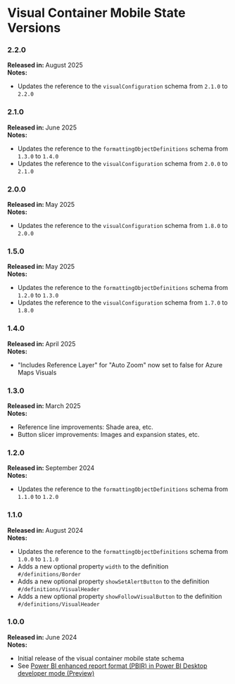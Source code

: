 # Visual Container Mobile State Versions

### 2.2.0

<b>Released in: </b> August 2025 <br />
<b>Notes: </b> 
- Updates the reference to the `visualConfiguration` schema from `2.1.0` to `2.2.0`

### 2.1.0

<b>Released in: </b> June 2025 <br />
<b>Notes: </b>
- Updates the reference to the `formattingObjectDefinitions` schema from `1.3.0` to `1.4.0`
- Updates the reference to the `visualConfiguration` schema from `2.0.0` to `2.1.0`

### 2.0.0

<b>Released in: </b> May 2025 <br />
<b>Notes: </b>
- Updates the reference to the `visualConfiguration` schema from `1.8.0` to `2.0.0`

### 1.5.0

<b>Released in: </b> May 2025 <br />
<b>Notes: </b>
- Updates the reference to the `formattingObjectDefinitions` schema from `1.2.0` to `1.3.0`
- Updates the reference to the `visualConfiguration` schema from `1.7.0` to `1.8.0`

### 1.4.0

<b>Released in: </b> April 2025 <br />
<b>Notes: </b>
- "Includes Reference Layer" for "Auto Zoom" now set to false for Azure Maps Visuals

### 1.3.0

<b>Released in: </b> March 2025 <br />
<b>Notes: </b> 
- Reference line improvements: Shade area, etc.
- Button slicer improvements: Images and expansion states, etc.

### 1.2.0

<b>Released in: </b> September 2024 <br />
<b>Notes: </b> 
- Updates the reference to the `formattingObjectDefinitions` schema from `1.1.0` to `1.2.0`

### 1.1.0

<b>Released in: </b> August 2024 <br />
<b>Notes: </b> 
- Updates the reference to the `formattingObjectDefinitions` schema from `1.0.0` to `1.1.0`
- Adds a new optional property `width` to the definition `#/definitions/Border`
- Adds a new optional property `showSetAlertButton` to the definition `#/definitions/VisualHeader`
- Adds a new optional property `showFollowVisualButton` to the definition `#/definitions/VisualHeader`

### 1.0.0

<b>Released in: </b> June 2024 <br />
<b>Notes: </b> 
- Initial release of the visual container mobile state schema
- See [Power BI enhanced report format (PBIR) in Power BI Desktop developer mode (Preview)](https://powerbi.microsoft.com/en-us/blog/power-bi-enhanced-report-format-pbir-in-power-bi-desktop-developer-mode-preview/)